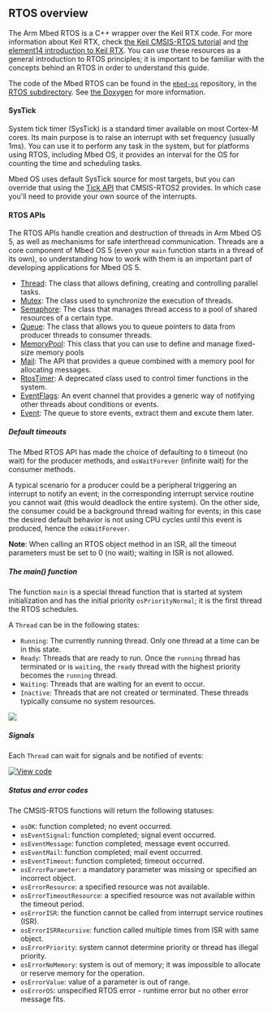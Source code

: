 <h2 id="rtos-api">RTOS overview</h2>

The Arm Mbed RTOS is a C++ wrapper over the Keil RTX code. For more information about Keil RTX, check [the Keil CMSIS-RTOS tutorial](https://github.com/ARM-software/CMSIS/raw/master/CMSIS/Documentation/RTX/CMSIS_RTOS_Tutorial.pdf) and [the element14 introduction to Keil RTX](https://www.element14.com/community/docs/DOC-46650/l/arm-keil-rtx-real-time-operating-system-overview). You can use these resources as a general introduction to RTOS principles; it is important to be familiar with the concepts behind an RTOS in order to understand this guide.

The code of the Mbed RTOS can be found in the [`mbed-os`](https://github.com/ARMmbed/mbed-os) repository, in the [RTOS subdirectory](https://github.com/ARMmbed/mbed-os/tree/master/rtos). See [the Doxygen](https://os-doc-builder.test.mbed.com/docs/development/mbed-os-api-doxy/group__rtos.html) for more information.

#### SysTick

System tick timer (SysTick) is a standard timer available on most Cortex-M cores. Its main purpose is to raise an interrupt with set frequency (usually 1ms). You can use it to perform any task in the system, but for platforms using RTOS, including Mbed OS, it provides an interval for the OS for counting the time and scheduling tasks.

Mbed OS uses default SysTick source for most targets, but you can override that using the [Tick API](http://arm-software.github.io/CMSIS_5/RTOS2/html/group__CMSIS__RTOS__TickAPI.html) that CMSIS-RTOS2 provides. In which case you'll need to provide your own source of the interrupts.

#### RTOS APIs

The RTOS APIs handle creation and destruction of threads in Arm Mbed OS 5, as well as mechanisms for safe interthread communication. Threads are a core component of Mbed OS 5 (even your `main` function starts in a thread of its own), so understanding how to work with them is an important part of developing applications for Mbed OS 5.

- [Thread](/docs/development/reference/thread.html): The class that allows defining, creating and controlling parallel tasks.
- [Mutex](/docs/development/reference/mutex.html): The class used to synchronize the execution of threads.
- [Semaphore](/docs/development/reference/semaphore.html): The class that manages thread access to a pool of shared resources of a certain type.
- [Queue](/docs/development/reference/queue.html): The class that allows you to queue pointers to data from producer threads to consumer threads.
- [MemoryPool](/docs/development/reference/memorypool.html): This class that you can use to define and manage fixed-size memory pools
- [Mail](/docs/development/reference/mail.html): The API that provides a queue combined with a memory pool for allocating messages.
- [RtosTimer](/docs/development/reference/rtostimer.html): A deprecated class used to control timer functions in the system.
- [EventFlags](/docs/development/reference/eventflags.html): An event channel that provides a generic way of notifying other threads about conditions or events.
- [Event](/docs/development/reference/event.html): The queue to store events, extract them and excute them later.

##### Default timeouts

The Mbed RTOS API has made the choice of defaulting to `0` timeout (no wait) for the producer methods, and `osWaitForever` (infinite wait) for the consumer methods.

A typical scenario for a producer could be a peripheral triggering an interrupt to notify an event; in the corresponding interrupt service routine you cannot wait (this would deadlock the entire system). On the other side, the consumer could be a background thread waiting for events; in this case the desired default behavior is not using CPU cycles until this event is produced, hence the `osWaitForever`.

<span class="notes">**Note**: When calling an RTOS object method in an ISR, all the timeout parameters must be set to 0 (no wait); waiting in ISR is not allowed. </span>

##### The main() function

The function `main` is a special thread function that is started at system initialization and has the initial priority `osPriorityNormal`; it is the first thread the RTOS schedules.

A `Thread` can be in the following states:

- `Running`: The currently running thread. Only one thread at a time can be in this state.
- `Ready`: Threads that are ready to run. Once the `running` thread has terminated or is `waiting`, the `ready` thread with the highest priority becomes the `running` thread.
- `Waiting`: Threads that are waiting for an event to occur.
- `Inactive`: Threads that are not created or terminated. These threads typically consume no system resources.

<span class="images">![](https://s3-us-west-2.amazonaws.com/mbed-os-docs-images/thread_status.png)</span>

##### Signals

Each `Thread` can wait for signals and be notified of events:

[![View code](https://www.mbed.com/embed/?url=https://os.mbed.com/teams/mbed_example/code/rtos_signals/)](https://os.mbed.com/teams/mbed_example/code/rtos_signals/file/476186ff82cf/main.cpp)

##### Status and error codes

The CMSIS-RTOS functions will return the following statuses:

- `osOK`: function completed; no event occurred.
- `osEventSignal`: function completed; signal event occurred.
- `osEventMessage`: function completed; message event occurred.
- `osEventMail`: function completed; mail event occurred.
- `osEventTimeout`: function completed; timeout occurred.
- `osErrorParameter`: a mandatory parameter was missing or specified an incorrect object.
- `osErrorResource`: a specified resource was not available.
- `osErrorTimeoutResource`:  a specified resource was not available within the timeout period.
- `osErrorISR`: the function cannot be called from interrupt service routines (ISR).
- `osErrorISRRecursive`: function called multiple times from ISR with same object.
- `osErrorPriority`: system cannot determine priority or thread has illegal priority.
- `osErrorNoMemory`: system is out of memory; it was impossible to allocate or reserve memory for the operation.
- `osErrorValue`: value of a parameter is out of range.
- `osErrorOS`: unspecified RTOS error - runtime error but no other error message fits.
